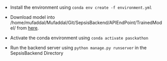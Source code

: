 - Install the environment using
  `conda env create -f environment.yml`

- Download model into /home/mufaddal/Mufaddal/Git/SepsisBackend/APIEndPoint/TrainedModel/
  from [here](https://drive.google.com/file/d/1Z1da5VFjwr1fdn9XfEic1-Ah67fqaCep/view?usp=sharing).

- Activate the conda environment using
  `conda activate pasckathon`

- Run the backend server using `python manage.py runserver` in the SepsisBackend Directory
